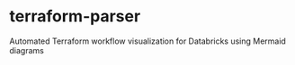 # terraform-parser
Automated Terraform workflow visualization for Databricks using Mermaid diagrams
